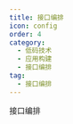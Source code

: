 ```yaml
---
title: 接口编排
icon: config
order: 4
category:
  - 低码技术
  - 应用构建
  - 接口编排
tag:
  - 接口编排
---
```


接口编排






